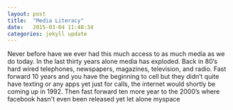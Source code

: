 ```yaml
---
layout: post
title:  "Media Literacy"
date:   2015-03-04 11:48:34
categories: jekyll update
---
```


Never before have we ever had this much access to as much media as we do today. In the last thirty years alone media has exploded. Back in 80’s hard wired telephones, newspapers, magazines, television, and radio. Fast forward 10 years and you have the beginning to cell but they didn’t quite have texting or any apps yet just for calls, the internet would shortly be coming up in 1992. Then fast forward ten more year to the 2000’s where facebook hasn't even been released yet let alone myspace
